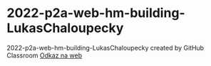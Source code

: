 # 2022-p2a-web-hm-building-LukasChaloupecky
2022-p2a-web-hm-building-LukasChaloupecky created by GitHub Classroom
[Odkaz na web](https://github.com/pslib-cz/2022-p2a-web-hm-building-LukasChaloupecky/blob/b1106c63ebafcfe68eca3d49dad7214300dcf2f0/chaloupecky_web/index.html)

